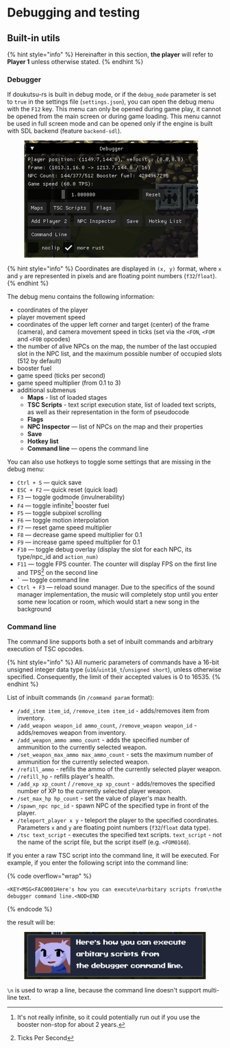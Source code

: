 # Debugging and testing

## Built-in utils

{% hint style="info" %}
Hereinafter in this section, **the player** will refer to **Player 1** unless otherwise stated.
{% endhint %}

### Debugger

If doukutsu-rs is built in debug mode, or if the `debug_mode` parameter is set to `true` in the settings file (`settings.json`), you can open the debug menu with the `F12` key. This menu can only be opened during game play, it cannot be opened from the main screen or during game loading. This menu cannot be used in full screen mode and can be opened only if the engine is built with SDL backend (feature `backend-sdl`).

<div data-full-width="false"><figure><img src="../.gitbook/assets/in-game-debugger.PNG" alt="Screenshot of the in-game debug menu"><figcaption></figcaption></figure></div>

{% hint style="info" %}
Coordinates are displayed in `(x, y)` format, where `x` and `y` are represented in pixels and are floating point numbers (`f32`/`float`).
{% endhint %}

The debug menu contains the following information:

* coordinates of the player
* player movement speed
* coordinates of the upper left corner and target (center) of the frame (camera), and camera movement speed in ticks (set via the `<FON`, `<FOM` and `<FOB` opcodes)
* the number of alive NPCs on the map, the number of the last occupied slot in the NPC list, and the maximum possible number of occupied slots (512 by default)
* booster fuel
* game speed (ticks per second)
* game speed multiplier (from 0.1 to 3)
* additional submenus
  * **Maps** - list of loaded stages
  * **TSC Scripts** - text script execution state, list of loaded text scripts, as well as their representation in the form of pseudocode
  * **Flags**
  * **NPC Inspector** — list of NPCs on the map and their properties
  * **Save**
  * **Hotkey list**
  * **Command line** — opens the command line

You can also use hotkeys to toggle some settings that are missing in the debug menu:

* `Ctrl + S` — quick save
* `ESC + F2` — quick reset (quick load)
* `F3` — toggle godmode (invulnerability)
* `F4` — toggle infinite[^1] booster fuel
* `F5` — toggle subpixel scrolling
* `F6` — toggle motion interpolation
* `F7` — reset game speed multiplier
* `F8` — decrease game speed multiplier for 0.1
* `F9` — increase game speed multiplier for 0.1
* `F10` — toggle debug overlay (display the slot for each NPC, its type/npc\_id and `action_num)`
* `F11` — toggle FPS counter. The counter will display FPS on the first line and TPS[^2] on the second line
* `` ` `` — toggle command line
* `Ctrl + F3` — reload sound manager. Due to the specifics of the sound manager implementation, the music will completely stop until you enter some new location or room, which would start a new song in the background

### Command line

The command line supports both a set of inbuilt commands and arbitrary execution of TSC opcodes.

{% hint style="info" %}
All numeric parameters of commands have a 16-bit unsigned integer data type (`u16`/`uint16_t`/`unsigned short`), unless otherwise specified. Consequently, the limit of their accepted values is 0 to 16535.
{% endhint %}

List of inbuilt commands (in `/command param` format):

* `/add_item item_id`, `/remove_item item_id` - adds/removes item from inventory.
* `/add_weapon weapon_id ammo_count`, `/remove_weapon weapon_id` - adds/removes weapon from inventory.
* `/add_weapon_ammo ammo_count` - adds the specified number of ammunition to the currently selected weapon.
* `/set_weapon_max_ammo max_ammo_count` - sets the maximum number of ammunition for the currently selected weapon.
* `/refill_ammo` - refills the ammo of the currently selected player weapon.
* `/refill_hp` - refills player's health.
* `/add_xp xp_count` / `/remove_xp xp_count` - adds/removes the specified number of XP to the currently selected player weapon.
* `/set_max_hp hp_count` - set the value of player's max health.
* `/spawn_npc npc_id` - spawn NPC of the specified type in front of the player.
* `/teleport_player x y` - teleport the player to the specified coordinates. Parameters `x` and `y` are floating point numbers (`f32`/`float` data type).
* `/tsc text_script` - executes the specified text scripts. `text_script` - not the name of the script file, but the script itself (e.g. `<FOM0160`).

If you enter a raw TSC script into the command line, it will be executed. For example, if you enter the following script into the command line:

{% code overflow="wrap" %}
```
<KEY<MSG<FAC0001Here's how you can execute\narbitary scripts from\nthe debugger command line.<NOD<END
```
{% endcode %}

the result will be:

<figure><img src="../.gitbook/assets/arbitary-tsc-execution.png" alt=""><figcaption></figcaption></figure>

`\n` is used to wrap a line, because the command line doesn't support multi-line text.

[^1]: It's not really infinite, so it could potentially run out if you use the booster non-stop for about 2 years.

[^2]: Ticks Per Second
